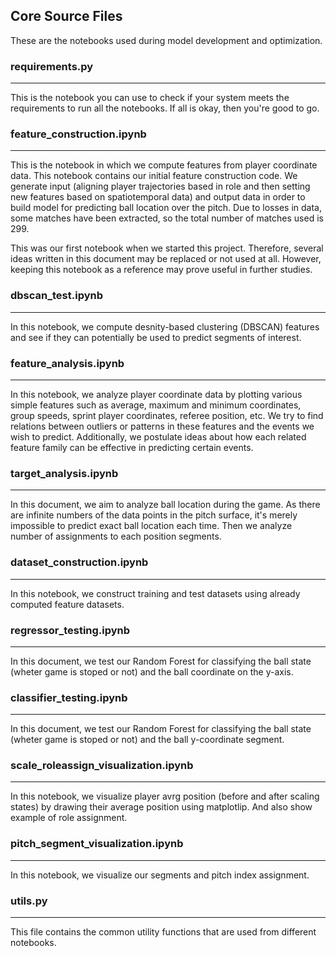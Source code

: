 ## Core Source Files
These are the notebooks used during model development and optimization.

### requirements.py
----------------------
This is the notebook you can use to check if your system meets the requirements to run all the notebooks. If all is okay, then you're good to go.

### feature_construction.ipynb
------------------------------
This is the notebook in which we compute features from player coordinate data. This notebook contains our initial feature construction code. We generate input (aligning player trajectories based in role and then setting new features based on spatiotemporal data) and output data in order to build model for predicting ball location over the pitch. Due to losses in data, some matches have been extracted, so the total number of matches used is 299.

This was our first notebook when we started this project. Therefore, several ideas written in this document may be replaced or not used at all. However, keeping this notebook as a reference may prove useful in further studies.

### dbscan_test.ipynb
---------------------
In this notebook, we compute desnity-based clustering (DBSCAN) features and see if they can potentially be used to predict segments of interest.

### feature_analysis.ipynb
--------------------------
In this notebook, we analyze player coordinate data by plotting various simple features such as average, maximum and minimum coordinates, group speeds, sprint player coordinates, referee position, etc. We try to find relations between outliers or patterns in these features and the events we wish to predict. Additionally, we postulate ideas about how each related feature family can be effective in predicting certain events.

### target_analysis.ipynb
-------------------------
In this document, we aim to analyze ball location during the game. As there are infinite numbers of the data points in the pitch surface, it's merely impossible to predict exact ball location each time. Then we analyze number of assignments to each position segments.

### dataset_construction.ipynb
------------------------------
In this notebook, we construct training and test datasets using already computed feature datasets.

### regressor_testing.ipynb
---------------------------
In this document, we test our Random Forest for classifying the ball state (wheter game is stoped or not) and the ball coordinate on the y-axis.

### classifier_testing.ipynb
----------------------------
In this document, we test our Random Forest for classifying the ball state (wheter game is stoped or not) and the ball y-coordinate segment.

### scale_roleassign_visualization.ipynb
----------------------------------------
In this notebook, we visualize player avrg position (before and after scaling states) by drawing their average position using matplotlip. And also show example of role assignment.

### pitch_segment_visualization.ipynb
-------------------------------------
In this notebook, we visualize our segments and pitch index assignment.

### utils.py
------------
This file contains the common utility functions that are used from different notebooks.
